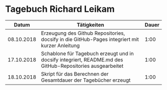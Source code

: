 # Tagebuch Richard Leikam

Datum      | Tätigkeiten                                                                                               | Dauer
---------- | --------------------------------------------------------------------------------------------------------- | -----
08.10.2018 | Erzeugung des Github Repositories, docsify in die GitHub-Pages integriert mit kurzer Anleitung            | 1:00
17.10.2018 | Schablone für Tagebuch erzeugt und in docsify integriert, README.md des GitHub-Repositories ausgearbeitet | 1:00
18.10.2018 | Skript für das Berechnen der Gesamtdauer der Tagebücher erzeugt                                           | 1:00

<script src="/Tagebücher/timeCalculation.js">
</script>